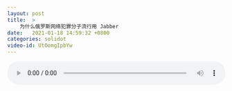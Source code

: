```yaml
---
layout: post
title:  >
    为什么俄罗斯网络犯罪分子流行用 Jabber
date:   2021-01-18 14:59:32 +0800
categories: solidot
video-id: UtOomgIpbYw
---
```


<audio src="/assets/f3e2a88e8936626bfa460d42c2cb92e5.mp3" style="width: 100%;" controls></audio>

